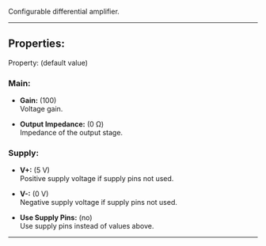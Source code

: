 Configurable differential  amplifier.

---

## Properties:

Property: (default value)

### Main:
- **Gain:** (100) <br>
   Voltage gain. <br>

- **Output Impedance:** (0 Ω) <br>
   Impedance of the output stage. <br>

### Supply:
- **V+:** (5 V) <br>
   Positive supply voltage if supply pins not used. <br>

- **V-:** (0 V) <br>
   Negative supply voltage if supply pins not used. <br>

- **Use Supply Pins:** (no) <br>
   Use supply pins instead of values above. <br>

---
